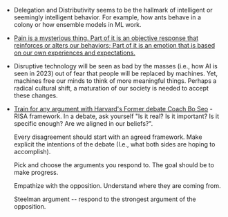 * Delegation and Distributivity seems to be the hallmark of intelligent or seemingly intelligent behavior. For example, how ants behave in a colony or how ensemble models in ML work.
* [Pain is a mysterious thing. Part of it is an objective response that reinforces or alters our behaviors; Part of it is an emotion that is based on our own experiences and expectations.](https://www.youtube.com/watch?v=hax2be-DlhY)

* Disruptive technology will be seen as bad by the masses (i.e., how AI is seen in 2023) out of fear that people will be replaced by machines. Yet, machines free our minds to think of more meaningful things. Perhaps a radical cultural shift, a maturation of our society is needed to accept these changes.


* [Train for any argument with Harvard's Former debate Coach Bo Seo](https://www.youtube.com/watch?v=_WjUFuW2J0A) - RISA framework. In a debate, ask yourself "Is it real? Is it important? Is it specific enough? Are we aligned in our beliefs?". 
  
  Every disagreement should start with an agreed framework. Make explicit the intentions of the debate (I.e., what both sides are hoping to accomplish).
  
  Pick and choose the arguments you respond to. The goal should be to make progress.
  
  Empathize with the opposition. Understand where they are coming from.
  
  Steelman argument -- respond to the strongest argument of the opposition. 



